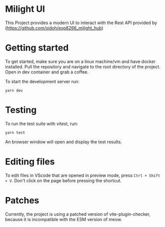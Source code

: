 # Milight UI

This Project provides a modern UI to interact with the Rest API provided by (https://github.com/sidoh/esp8266_milight_hub)

# Getting started

To get started, make sure you are on a linux machine/vm and have docker installed. Pull the repository and navigate to the root directory of the project. Open in dev container and grab a coffee.

To start the development server run:

```
yarn dev
```

# Testing

To run the test suite with vitest, run:

```
yarn test
```
An browser window will open and display the test results.

# Editing files

To edit files in VScode that are opened in preview mode, press `Ctrl + Shift + V`. Don't click on the page before pressing the shortcut.

# Patches

Currently, the project is using a patched version of vite-plugin-checker, because it is incompatible with the ESM version of meow.